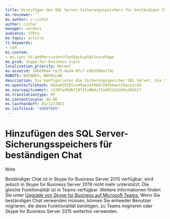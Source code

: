 ```yaml
---
title: Hinzufügen des SQL Server-Sicherungsspeichers für beständigen Chat
ms.reviewer: ''
ms.author: v-cichur
author: cichur
manager: serdars
audience: ITPro
ms.topic: article
f1.keywords:
- CSH
ms.custom:
- ms.lync.tb.AddPersistentChatBackupSqlStorePage
ms.prod: skype-for-business-itpro
localization_priority: Normal
ms.assetid: 106698e4-ce73-4a34-8fc7-e9d3208a17dc
ROBOTS: NOINDEX, NOFOLLOW
description: Sie konfigurieren die Sicherungsspeicher SQL Server, die Sicherungsdatenbanken für den Server für beständigen Chat oder den Pool für den Server für beständigen Chat bereitstellen.
ms.openlocfilehash: 92ea41520fce49ae2af460728fb4ee1f9ace1c45
ms.sourcegitcommit: c528fad9db719f3fa96dc3fa99332a349cd9d317
ms.translationtype: MT
ms.contentlocale: de-DE
ms.lasthandoff: 01/12/2021
ms.locfileid: "49807685"
---
```

# <a name="add-persistent-chat-backup-sql-server-store"></a>Hinzufügen des SQL Server-Sicherungsspeichers für beständigen Chat

> [!NOTE] 
> Beständiger Chat ist in Skype for Business Server 2015 verfügbar, wird jedoch in Skype for Business Server 2019 nicht mehr unterstützt. Die gleiche Funktionalität ist in Teams verfügbar. Weitere Informationen finden Sie unter [Upgrade von Skype for Business auf Microsoft Teams.](https://docs.microsoft.com/MicrosoftTeams/upgrade-start-here) Wenn Sie beständigen Chat verwenden müssen, können Sie entweder Benutzer migrieren, die diese Funktionalität benötigen, zu Teams migrieren oder Skype for Business Server 2015 weiterhin verwenden.
